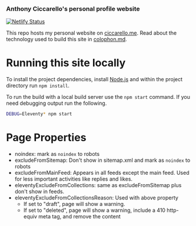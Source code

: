 ### Anthony Ciccarello's personal profile website

[![Netlify Status](https://api.netlify.com/api/v1/badges/af8cd9bd-b0a4-417f-bfa1-d11e6d8ed0f7/deploy-status)](https://app.netlify.com/sites/mystifying-brahmagupta-67e639/deploys)

This repo hosts my personal website on [ciccarello.me](https://www.ciccarello.me). Read about the technology used to build this site in [colophon.md](colophon.md).

# Running this site locally

To install the project dependencies, install [Node.js](https://nodejs.org/) and within the project directory run `npm install`.

To run the build with a local build server use the `npm start` command. If you need debugging output run the following.

```bash
DEBUG=Eleventy* npm start
```

# Page Properties

- noindex: mark as `noindex` to robots
- excludeFromSitemap: Don't show in sitemap.xml and mark as `noindex` to robots
- excludeFromMainFeed: Appears in all feeds except the main feed. Used for less important activities like replies and likes.
- eleventyExcludeFromCollections: same as excludeFromSitemap plus don't show in feeds.
- eleventyExcludeFromCollectionsReason: Used with above property
  - If set to "draft", page will show a warning.
  - If set to "deleted", page will show a warning, include a 410 http-equiv meta tag, and remove the content
